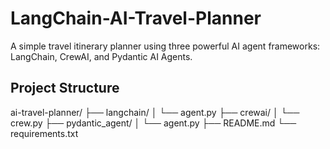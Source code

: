 # LangChain-AI-Travel-Planner
A simple travel itinerary planner using three powerful AI agent frameworks: LangChain, CrewAI, and Pydantic AI Agents.

## Project Structure
ai-travel-planner/
├── langchain/
│   └── agent.py
├── crewai/
│   └── crew.py
├── pydantic_agent/
│   └── agent.py
├── README.md
└── requirements.txt

